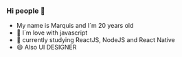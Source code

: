 ### Hi people 👋

- My name is Marquis and I´m 20 years old
- 💙 I´m love with javascript
- 🌱 currently studying ReactJS, NodeJS and React Native 
- 😄 Also UI DESIGNER

<!--
**MarquisAlexander/MarquisAlexander** is a ✨ _special_ ✨ repository because its `README.md` (this file) appears on your GitHub profile.

Here are some ideas to get you started:

- 🔭 I’m currently working on ...
- 🌱 I’m currently learning ...
- 👯 I’m looking to collaborate on ...
- 🤔 I’m looking for help with ...
- 💬 Ask me about ...
- 📫 How to reach me: ...
- 😄 Pronouns: ...
- ⚡ Fun fact: ...
-->
